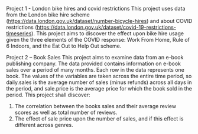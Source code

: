 Project 1 - London bike hires and covid restrictions
This project uses data from the London bike hire scheme (https://data.london.gov.uk/dataset/number-bicycle-hires) and about COVID restrictions (https://data.london.gov.uk/dataset/covid-19-restrictions-timeseries).
This project aims to discover the effect upon bike hire usage given the three elements of the COVID response: Work From Home, Rule of 6 Indoors, and the Eat Out to Help Out scheme.

Project 2 – Book Sales
This project aims to examine data from an e-book publishing company. The data provided contains information on e-book sales over a period of many months. Each row in the data represents one book. The values of the variables are taken across the entire time period, so daily.sales is the average number of sales (minus refunds) across all days in the period, and sale.price is the average price for which the book sold in the period. This project shall discover:
1. The correlation between the books sales and their average review scores as well as total number of reviews.
2. The effect of sale price upon the number of sales, and if this effect is different across genres.
